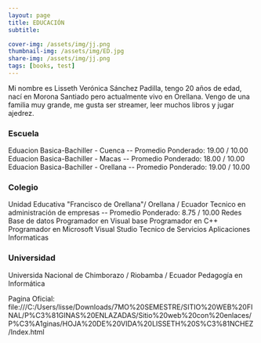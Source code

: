 ```yaml
---
layout: page
title: EDUCACIÓN
subtitle: 

cover-img: /assets/img/jj.png
thumbnail-img: /assets/img/ED.jpg
share-img: /assets/img/jj.png
tags: [books, test]
---
```

Mi nombre es Lisseth Verónica Sánchez Padilla, tengo 20 años de edad, nací en Morona Santiado pero actualmente vivo en Orellana. Vengo de una familia muy grande, me gusta ser streamer, leer muchos libros y jugar ajedrez.

### Escuela

Eduacion Basica-Bachiller - Cuenca -- Promedio Ponderado: 19.00 / 10.00
Eduacion Basica-Bachiller - Macas -- Promedio Ponderado: 18.00 / 10.00
Eduacion Basica-Bachiller - Orellana -- Promedio Ponderado: 19.00 / 10.00


### Colegio
Unidad Educativa "Francisco de Orellana"/ Orellana / Ecuador
Tecnico en administración de empresas  -- Promedio Ponderado: 8.75 / 10.00
Redes
Base de datos
Programador en Visual base
Programador en C++
Programador en Microsoft Visual Studio
Tecnico de Servicios Aplicaciones Informaticas

### Universidad
Universida Nacional de Chimborazo / Riobamba / Ecuador
Pedagogía en Informática

Pagina Oficial: file:///C:/Users/lisse/Downloads/7MO%20SEMESTRE/SITIO%20WEB%20FINAL/P%C3%81GINAS%20ENLAZADAS/Sitio%20web%20con%20enlaces/P%C3%A1ginas/HOJA%20DE%20VIDA%20LISSETH%20S%C3%81NCHEZ/Index.html



